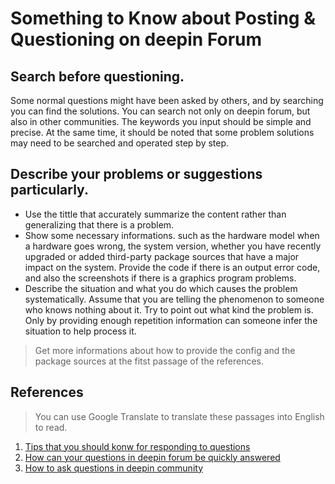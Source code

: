# Something to Know about Posting & Questioning on deepin Forum

## Search before questioning.
Some normal questions might have been asked by others, and by searching you can find the solutions. You can search not only on deepin forum, but also in other communities. The keywords you input should be simple and precise. At the same time, it should be noted that some problem solutions may need to be searched and operated step by step.

## Describe your problems or suggestions particularly.
- Use the tittle that accurately summarize the content rather than generalizing that there is a problem.
- Show some necessary informations. such as the hardware model when a hardware goes wrong, the system version, whether you have recently upgraded or added third-party package sources that have a major impact on the system. Provide the code if there is an output error code, and also the screenshots if there is a graphics program problems.
- Describe the situation and what you do which causes the problem systematically. Assume that you are telling the phenomenon to someone who knows nothing about it. Try to point out what kind the problem is. Only by providing enough repetition information can someone infer the situation to help process it.

> Get more informations about how to provide the config and the package sources at the fitst passage of the references.

## References
> You can use Google Translate to translate these passages into English to read.

1. [Tips that you should konw for responding to questions](https://bbs.deepin.org/post/242631)
2. [How can your questions in deepin forum be quickly answered](https://bbs.deepin.org/post/236191)
3. [How to ask questions in deepin community](https://bbs.deepin.org/post/254697)